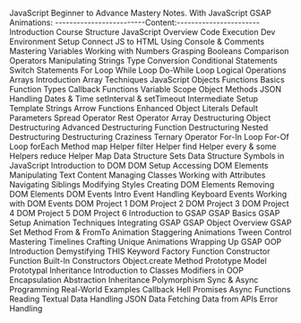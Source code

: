 JavaScript Beginner to Advance Mastery Notes. With JavaScript GSAP Animations:
-------------------------Content:-----------------------
Introduction
Course Structure
JavaScript Overview
Code Execution
Dev Environment Setup
Connect JS to HTML
Using Console & Comments
Mastering Variables
Working with Numbers
Grasping Booleans
Comparison Operators
Manipulating Strings
Type Conversion
Conditional Statements
Switch Statements
For Loop
While Loop
Do-While Loop
Logical Operations
Arrays Introduction
Array Techniques
JavaScript Objects
Functions Basics
Function Types
Callback Functions
Variable Scope
Object Methods
JSON Handling
Dates & Time
setInterval & setTimeout
Intermediate Setup
Template Strings
Arrow Functions
Enhanced Object Literals
Default Parameters
Spread Operator
Rest Operator
Array Destructuring
Object Destructuring
Advanced Destructuring
Function Destructuring
Nested Destructuring
Destructuring Craziness
Ternary Operator
For-In Loop
For-Of Loop
forEach Method
map Helper
filter Helper
find Helper
every & some Helpers
reduce Helper
Map Data Structure
Sets Data Structure
Symbols in JavaScript
Introduction to DOM
DOM Setup
Accessing DOM Elements
Manipulating Text Content
Managing Classes
Working with Attributes
Navigating Siblings
Modifying Styles
Creating DOM Elements
Removing DOM Elements
DOM Events Intro
Event Handling
Keyboard Events
Working with DOM Events
DOM Project 1
DOM Project 2
DOM Project 3
DOM Project 4
DOM Project 5
DOM Project 6
Introduction to GSAP
GSAP Basics
GSAP Setup
Animation Techniques
Integrating GSAP
GSAP Object Overview
GSAP Set Method
From & FromTo Animation
Staggering Animations
Tween Control
Mastering Timelines
Crafting Unique Animations
Wrapping Up GSAP
OOP Introduction
Demystifying THIS Keyword
Factory Function
Constructor Function
Built-In Constructors
Object.create Method
Prototype Model
Prototypal Inheritance
Introduction to Classes
Modifiers in OOP
Encapsulation
Abstraction
Inheritance
Polymorphism
Sync & Async Programming
Real-World Examples
Callback Hell
Promises
Async Functions
Reading Textual Data
Handling JSON Data
Fetching Data from APIs
Error Handling
